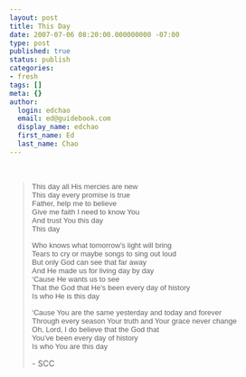 ```yaml
---
layout: post
title: This Day
date: 2007-07-06 08:20:00.000000000 -07:00
type: post
published: true
status: publish
categories:
- fresh
tags: []
meta: {}
author:
  login: edchao
  email: ed@guidebook.com
  display_name: edchao
  first_name: Ed
  last_name: Chao
---
```

<br />
<blockquote><p><font face="Arial, Helvetica, sans-serif" size="2">This day all His mercies are new<br />
This day every promise is true<br />
Father, help me to believe<br />
Give me faith I need to know You<br />
And trust You this day<br />
This day </font></p>
<p><font face="Arial, Helvetica, sans-serif" size="2">Who knows what tomorrow’s light will                      bring<br />
Tears to cry or maybe songs to sing out loud<br />
But only God can see that far away<br />
And He made us for living day by day<br />
‘Cause He wants us to see<br />
That the God that He’s been every day of history<br />
Is who He is this day </font></p>
<p><font face="Arial, Helvetica, sans-serif" size="2">‘Cause You are the same yesterday and                      today and forever<br />
Through every season Your truth and Your grace never change<br />
Oh, Lord, I do believe that the God that<br />
You’ve been every day of history<br />
Is who You are this day</font></p>
<p>- SCC</p></blockquote>
